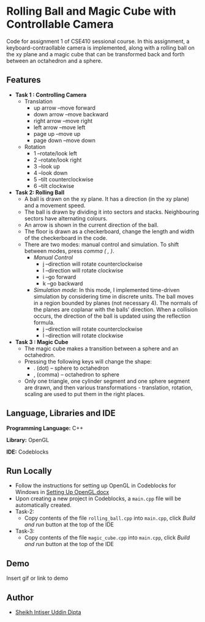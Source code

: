 
# Rolling Ball and Magic Cube with Controllable Camera

Code for assignment 1 of CSE410 sessional course. In this assignment, a keyboard-contraollable camera is implemented, along with a rolling ball on the xy plane and a magic cube that can be transformed back and forth between an octahedron and a sphere.

## Features

- **Task 1 : Controlling Camera**
  - Translation
    - up arrow –move forward
    - down arrow –move backward
    - right arrow –move right
    - left arrow –move left
    - page up –move up
    - page down –move down
  - Rotation
    - 1 –rotate/look left
    - 2 –rotate/look right
    - 3 –look up
    - 4 –look down
    - 5 –tilt counterclockwise
    - 6 –tilt clockwise
- **Task 2: Rolling Ball**
  - A ball is drawn on the xy plane. It has a direction (in the xy plane) and a movement speed.
  - The ball is drawn by dividing it into sectors and stacks. Neighbouring sectors have alternating colours.
  - An arrow is shown in the current direction of the ball.
  - The floor is drawn as a checkerboard, change the length and width of the checkerboard in the code.
  - There are two modes: manual control and simulation. To shift between modes, press *comma ( , )*.
    - *Manual Control*
      - j –direction will rotate counterclockwise
      - l –direction will rotate clockwise
      - i –go forward
      - k –go backward
    - *Simulation mode*: In this mode, I implemented time-driven simulation by considering time in discrete units. The ball moves in a region bounded by planes (not necessary 4). The normals of the planes are coplanar with the balls' direction. When a collision occurs, the direction of the ball is updated using the reflection formula. 
      - j –direction will rotate counterclockwise
      - l –direction will rotate clockwise
- **Task 3 : Magic Cube**
  - The magic cube makes a transition between a sphere and an octahedron.
  - Pressing the following keys will change the shape:
    - . (dot) – sphere to octahedron
    - , (comma) – octahedron to sphere
  - Only one triangle, one cylinder segment and one sphere segment are drawn, and then various transformations - translation, rotation, scaling are used to put them in the right places.



## Language, Libraries and IDE

**Programming Language:** C++

**Library:** OpenGL

**IDE:** Codeblocks


## Run Locally

- Follow the instructions for setting up OpenGL in Codeblocks for Windows in [Setting Up OpenGL.docx](https://github.com/sheikhDipta003/CSE-410-Computer-Graphics/blob/80c3b76d5e1fe36637a03e311270df7e70f4e223/Offline-1-OpenGL/Setting%20Up%20OpenGL.docx)
- Upon creating a new project in Codeblocks, a ```main.cpp``` file will be automatically created.
- Task-2:
  - Copy contents of the file ```rolling_ball.cpp``` into ```main.cpp```, click *Build and run* button at the top of the IDE
- Task-3:
  - Copy contents of the file ```magic_cube.cpp``` into ```main.cpp```, click *Build and run* button at the top of the IDE

## Demo

Insert gif or link to demo


## Author

- [Sheikh Intiser Uddin Dipta](https://github.com/sheikhDipta003)

